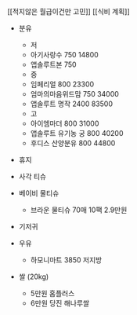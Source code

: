[[적지않은 월급이건만 고민]]
[[식비 계획]]
- 분유
	- 저
	- 아기사랑수 750 14800
	- 앱솔루트본 750 
	- 중
	- 임페리얼 800 23300
	- 엄마의마음위드맘 750 34000
	- 앱솔루트 명작 2400 83500
	- 고
	- 아이엠마더 800 31000
	- 앱솔루트 유기농 궁 800 40200
	- 후디스 산양분유 800 44800
- 휴지
- 사각 티슈
- 베이비 물티슈
	- 브라운 물티슈 70매 10팩 2.9만원
- 기저귀


- 우유
	- 하모니마트 3850 저지방
- 쌀 (20kg)
	- 5만원 홈플러스
	- 6만원 당진 해나루쌀 